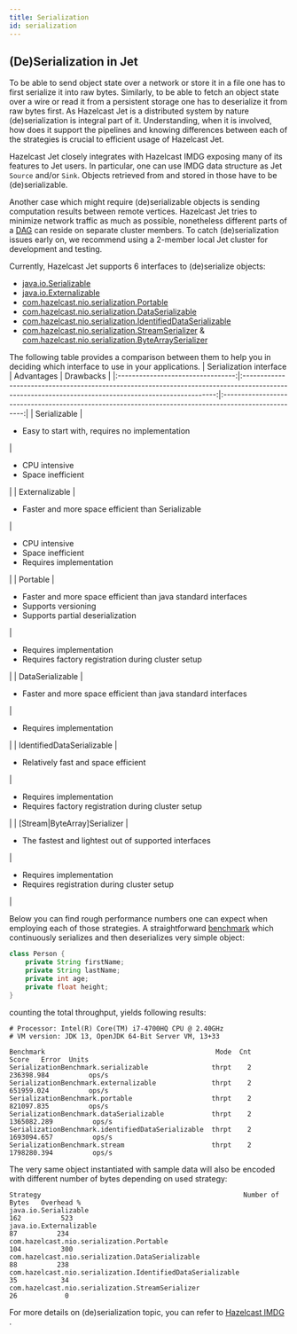 ```yaml
---
title: Serialization
id: serialization
---
```


## (De)Serialization in Jet

To be able to send object state over a network or store it in a file 
one has to first serialize it into raw bytes. Similarly, to be able to 
fetch an object state over a wire or read it from a persistent storage 
one has to deserialize it from raw bytes first. As Hazelcast Jet is a 
distributed system by nature (de)serialization is integral part of it. 
Understanding, when it is involved, how does it support the pipelines 
and knowing differences between each of the strategies is crucial to 
efficient usage of Hazelcast Jet.

Hazelcast Jet closely integrates with Hazelcast IMDG exposing many of 
its features to Jet users. In particular, one can use IMDG data 
structure as Jet `Source` and/or `Sink`. Objects retrieved from and 
stored in those have to be (de)serializable.

Another case which might require (de)serializable objects is sending 
computation results between remote vertices. Hazelcast Jet tries to 
minimize network traffic as much as possible, nonetheless different 
parts of a [DAG](concepts/dag.md) can reside on separate cluster members.
To catch (de)serialization issues early on, we recommend using a 
2-member local Jet cluster for development and testing.

Currently, Hazelcast Jet supports 6 interfaces to (de)serialize objects:

- [java.io.Serializable](https://docs.oracle.com/javase/8/docs/api/java/io/Serializable.html)
- [java.io.Externalizable](https://docs.oracle.com/javase/8/docs/api/java/io/Externalizable.html)
- [com.hazelcast.nio.serialization.Portable](https://docs.hazelcast.org/docs/latest/javadoc/com/hazelcast/nio/serialization/Portable.html)
- [com.hazelcast.nio.serialization.DataSerializable](https://docs.hazelcast.org/docs/latest/javadoc/com/hazelcast/nio/serialization/DataSerializable.html)
- [com.hazelcast.nio.serialization.IdentifiedDataSerializable](https://docs.hazelcast.org/docs/latest/javadoc/com/hazelcast/nio/serialization/IdentifiedDataSerializable.html)
- [com.hazelcast.nio.serialization.StreamSerializer](https://docs.hazelcast.org/docs/latest/javadoc/com/hazelcast/nio/serialization/StreamSerializer.html)
 & [com.hazelcast.nio.serialization.ByteArraySerializer](https://docs.hazelcast.org/docs/latest/javadoc/com/hazelcast/nio/serialization/ByteArraySerializer.html)

The following table provides a comparison between them to help you in 
deciding which interface to use in your applications.
|      Serialization interface      |                                                                      Advantages                                                                      |                                               Drawbacks                                              |
|:---------------------------------:|:----------------------------------------------------------------------------------------------------------------------------------------------------:|:----------------------------------------------------------------------------------------------------:|
|            Serializable           | <ul><li>Easy to start with, requires no implementation</li></ul>                                                                                     | <ul><li>CPU intensive</li><li>Space inefficient</li></ul>                                            |
|           Externalizable          | <ul><li>Faster and more space efficient than Serializable</li></ul>                                                                                  | <ul><li>CPU intensive</li><li>Space inefficient</li><li>Requires implementation</li></ul>            |
|              Portable             | <ul><li>Faster and more space efficient than java standard interfaces</li><li>Supports versioning</li><li>Supports partial deserialization</li></ul> | <ul><li>Requires implementation</li><li>Requires factory registration during cluster setup</li></ul> |
|          DataSerializable         | <ul><li>Faster and more space efficient than java standard interfaces</li></ul>                                                                      | <ul><li>Requires implementation</li></ul>                                                            |
|     IdentifiedDataSerializable    | <ul><li>Relatively fast and space efficient</li></ul>                                                                                                | <ul><li>Requires implementation</li><li>Requires factory registration during cluster setup</li></ul> |
| [Stream&#124;ByteArray]Serializer | <ul><li>The fastest and lightest out of supported interfaces</li></ul>                                                                               | <ul><li>Requires implementation</li><li>Requires registration during cluster setup</li></ul>         |

Below you can find rough performance numbers one can expect when 
employing each of those strategies. A straightforward 
[benchmark](https://github.com/hazelcast/hazelcast/blob/master/hazelcast/src/test/java/com/hazelcast/serialization/SerializationBenchmark.java)
which continuously serializes and then deserializes very simple object:

```java
class Person {
    private String firstName;
    private String lastName;
    private int age;
    private float height;
}
```

counting the total throughput, yields following results: 

```text
# Processor: Intel(R) Core(TM) i7-4700HQ CPU @ 2.40GHz
# VM version: JDK 13, OpenJDK 64-Bit Server VM, 13+33

Benchmark                                           Mode  Cnt        Score   Error  Units
SerializationBenchmark.serializable                thrpt    2   236398.984          ops/s
SerializationBenchmark.externalizable              thrpt    2   651959.024          ops/s
SerializationBenchmark.portable                    thrpt    2   821097.835          ops/s
SerializationBenchmark.dataSerializable            thrpt    2  1365082.289          ops/s
SerializationBenchmark.identifiedDataSerializable  thrpt    2  1693094.657          ops/s
SerializationBenchmark.stream                      thrpt    2  1798280.394          ops/s
```

The very same object instantiated with sample data will also be encoded 
with different number of bytes depending on used strategy:

```text
Strategy                                                   Number of Bytes   Overhead %
java.io.Serializable                                                   162          523
java.io.Externalizable                                                  87          234
com.hazelcast.nio.serialization.Portable                               104          300
com.hazelcast.nio.serialization.DataSerializable                        88          238
com.hazelcast.nio.serialization.IdentifiedDataSerializable              35           34
com.hazelcast.nio.serialization.StreamSerializer                        26            0
```

For more details on (de)serialization topic, you can refer to
[Hazelcast IMDG](https://docs.hazelcast.org/docs/4.0/manual/html-single/index.html#serialization)
. 